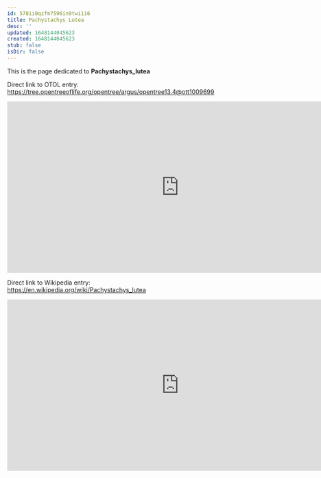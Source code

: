 ```yaml
---
id: 578ii0qzfm7596in9twi1i6
title: Pachystachys Lutea
desc: ''
updated: 1648144045623
created: 1648144045623
stub: false
isDir: false
---
```

This is the page dedicated to **Pachystachys_lutea**


Direct link to OTOL entry: https://tree.opentreeoflife.org/opentree/argus/opentree13.4@ott1009699



<html>
    <body>
    <iframe src="https://tree.opentreeoflife.org/opentree/argus/opentree13.4@ott1009699"
    width="800" height="400" frameborder="0" allowfullscreen> </iframe>
    </body>
</html>
    


Direct link to Wikipedia entry: https://en.wikipedia.org/wiki/Pachystachys_lutea



<html>
    <body>
    <iframe src="https://en.wikipedia.org/wiki/Pachystachys_lutea"
    width="800" height="400" frameborder="0" allowfullscreen> </iframe>
    </body>
</html>
    
